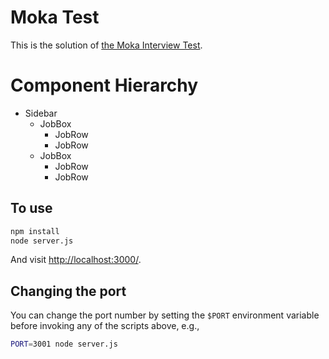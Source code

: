 # Moka Test

This is the solution of [the Moka Interview Test](https://github.com/daleooo/moka-test.html).

# Component Hierarchy

- Sidebar
  - JobBox
    - JobRow
    - JobRow
  - JobBox
    - JobRow
    - JobRow

## To use

```sh
npm install
node server.js
```
And visit <http://localhost:3000/>.

## Changing the port

You can change the port number by setting the `$PORT` environment variable before invoking any of the scripts above, e.g.,

```sh
PORT=3001 node server.js
```
